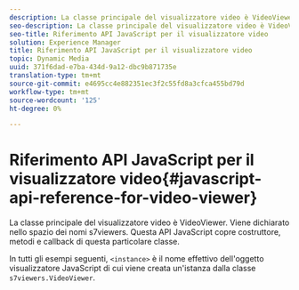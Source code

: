 ```yaml
---
description: La classe principale del visualizzatore video è VideoViewer. Viene dichiarato nello spazio dei nomi s7viewers. Questa API JavaScript copre costruttore, metodi e callback di questa particolare classe.
seo-description: La classe principale del visualizzatore video è VideoViewer. Viene dichiarato nello spazio dei nomi s7viewers. Questa API JavaScript copre costruttore, metodi e callback di questa particolare classe.
seo-title: Riferimento API JavaScript per il visualizzatore video
solution: Experience Manager
title: Riferimento API JavaScript per il visualizzatore video
topic: Dynamic Media
uuid: 371f6dad-e7ba-434d-9a12-dbc9b871735e
translation-type: tm+mt
source-git-commit: e4695cc4e882351ec3f2c55fd8a3cfca455bd79d
workflow-type: tm+mt
source-wordcount: '125'
ht-degree: 0%

---
```



# Riferimento API JavaScript per il visualizzatore video{#javascript-api-reference-for-video-viewer}

La classe principale del visualizzatore video è VideoViewer. Viene dichiarato nello spazio dei nomi s7viewers. Questa API JavaScript copre costruttore, metodi e callback di questa particolare classe.

In tutti gli esempi seguenti, `<instance>` è il nome effettivo dell&#39;oggetto visualizzatore JavaScript di cui viene creata un&#39;istanza dalla classe `s7viewers.VideoViewer`.
